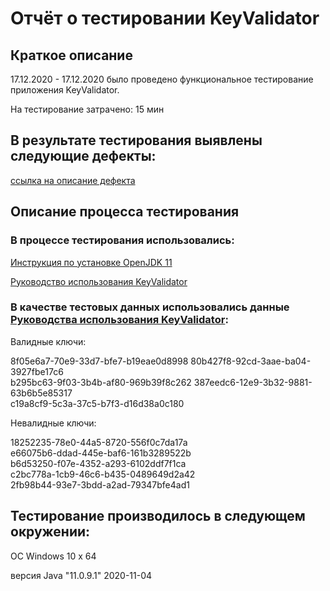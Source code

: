 # Отчёт о тестировании KeyValidator

## Краткое описание

17.12.2020 - 17.12.2020 было проведено функциональное тестирование приложения KeyValidator.

На тестирование затрачено: 15 мин

## В результате тестирования выявлены следующие дефекты:

[ссылка на описание дефекта](https://github.com/AnastMast/Java1.1/issues/1)

## Описание процесса тестирования

### В процессе тестирования использовались:

[Инструкция по установке OpenJDK 11](https://github.com/netology-code/javaqa-homeworks/blob/master/intro/openjdk11-manual.md)

[Руководство использования KeyValidator](https://github.com/netology-code/javaqa-homeworks/blob/master/intro/user-manual.md)

### В качестве тестовых данных использовались данные [Руководства использования KeyValidator](https://github.com/netology-code/javaqa-homeworks/blob/master/intro/user-manual.md):

Валидные ключи:

8f05e6a7-70e9-33d7-bfe7-b19eae0d8998 
80b427f8-92cd-3aae-ba04-3927fbe17c6  
b295bc63-9f03-3b4b-af80-969b39f8c262 
387eedc6-12e9-3b32-9881-63b6b5e85317   
c19a8cf9-5c3a-37c5-b7f3-d16d38a0c180  

Невалидные ключи:

18252235-78e0-44a5-8720-556f0c7da17a  
e66075b6-ddad-445e-baf6-161b3289522b   
b6d53250-f07e-4352-a293-6102ddf7f1ca   
c2bc778a-1cb9-46c6-b435-0489649d2a42   
2fb98b44-93e7-3bdd-a2ad-79347bfe4ad1 

## Тестирование производилось в следующем окружении:

ОС Windows 10 х 64

версия Java "11.0.9.1" 2020-11-04
